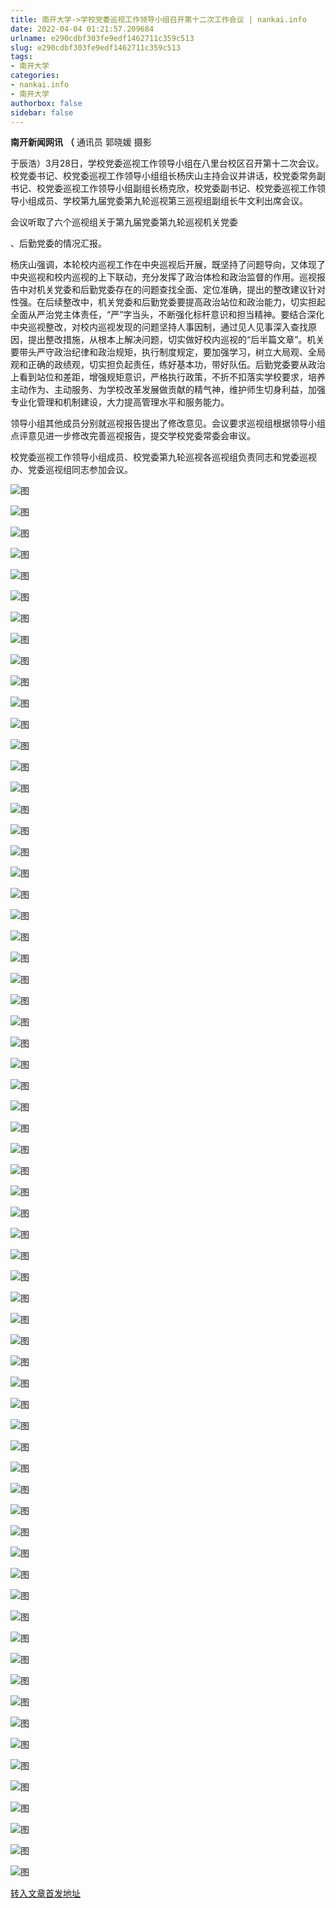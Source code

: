 ```yaml
---
title: 南开大学->学校党委巡视工作领导小组召开第十二次工作会议 | nankai.info
date: 2022-04-04 01:21:57.209684
urlname: e290cdbf303fe9edf1462711c359c513
slug: e290cdbf303fe9edf1462711c359c513
tags: 
- 南开大学
categories:
- nankai.info
- 南开大学
authorbox: false
sidebar: false
---
```

**南开新闻网讯** **（** 通讯员 郭晓媛 摄影

于辰浩）3月28日，学校党委巡视工作领导小组在八里台校区召开第十二次会议。校党委书记、校党委巡视工作领导小组组长杨庆山主持会议并讲话，校党委常务副书记、校党委巡视工作领导小组副组长杨克欣，校党委副书记、校党委巡视工作领导小组成员、学校第九届党委第九轮巡视第三巡视组副组长牛文利出席会议。

会议听取了六个巡视组关于第九届党委第九轮巡视机关党委
<!--more-->
、后勤党委的情况汇报。

杨庆山强调，本轮校内巡视工作在中央巡视后开展，既坚持了问题导向，又体现了中央巡视和校内巡视的上下联动，充分发挥了政治体检和政治监督的作用。巡视报告中对机关党委和后勤党委存在的问题查找全面、定位准确，提出的整改建议针对性强。在后续整改中，机关党委和后勤党委要提高政治站位和政治能力，切实担起全面从严治党主体责任，“严”字当头，不断强化标杆意识和担当精神。要结合深化中央巡视整改，对校内巡视发现的问题坚持人事因制，通过见人见事深入查找原因，提出整改措施，从根本上解决问题，切实做好校内巡视的“后半篇文章”。机关要带头严守政治纪律和政治规矩，执行制度规定，要加强学习，树立大局观、全局观和正确的政绩观，切实担负起责任，练好基本功，带好队伍。后勤党委要从政治上看到站位和差距，增强规矩意识，严格执行政策，不折不扣落实学校要求，培养主动作为、主动服务、为学校改革发展做贡献的精气神，维护师生切身利益，加强专业化管理和机制建设，大力提高管理水平和服务能力。

领导小组其他成员分别就巡视报告提出了修改意见。会议要求巡视组根据领导小组点评意见进一步修改完善巡视报告，提交学校党委常委会审议。

校党委巡视工作领导小组成员、校党委第九轮巡视各巡视组负责同志和党委巡视办、党委巡视组同志参加会议。

![图](http://news.nankai.edu.cn/ywsd/system/2022/03/31/g)

![图](http://news.nankai.edu.cn/ywsd/system/2022/03/31/p)

![图](http://news.nankai.edu.cn/ywsd/system/2022/03/31/j)

![图](http://news.nankai.edu.cn/ywsd/system/2022/03/31/)

![图](http://news.nankai.edu.cn/ywsd/system/2022/03/31/7)

![图](http://news.nankai.edu.cn/ywsd/system/2022/03/31/6)

![图](http://news.nankai.edu.cn/ywsd/system/2022/03/31/0)

![图](http://news.nankai.edu.cn/ywsd/system/2022/03/31/d)

![图](http://news.nankai.edu.cn/ywsd/system/2022/03/31/7)

![图](http://news.nankai.edu.cn/ywsd/system/2022/03/31/9)

![图](http://news.nankai.edu.cn/ywsd/system/2022/03/31/9)

![图](http://news.nankai.edu.cn/ywsd/system/2022/03/31/9)

![图](http://news.nankai.edu.cn/ywsd/system/2022/03/31/_)

![图](http://news.nankai.edu.cn/ywsd/system/2022/03/31/7)

![图](http://news.nankai.edu.cn/ywsd/system/2022/03/31/6)

![图](http://news.nankai.edu.cn/ywsd/system/2022/03/31/2)

![图](http://news.nankai.edu.cn/ywsd/system/2022/03/31/5)

![图](http://news.nankai.edu.cn/ywsd/system/2022/03/31/4)

![图](http://news.nankai.edu.cn/ywsd/system/2022/03/31/0)

![图](http://news.nankai.edu.cn/ywsd/system/2022/03/31/0)

![图](http://news.nankai.edu.cn/ywsd/system/2022/03/31/0)

![图](http://news.nankai.edu.cn/ywsd/system/2022/03/31/3)

![图](http://news.nankai.edu.cn/ywsd/system/2022/03/31/0)

![图](http://news.nankai.edu.cn/ywsd/system/2022/03/31/0)

![图](http://news.nankai.edu.cn/)

![图](http://news.nankai.edu.cn/ywsd/system/2022/03/31/2)

![图](http://news.nankai.edu.cn/ywsd/system/2022/03/31/5)

![图](http://news.nankai.edu.cn/ywsd/system/2022/03/31/4)

![图](http://news.nankai.edu.cn/)

![图](http://news.nankai.edu.cn/ywsd/system/2022/03/31/0)

![图](http://news.nankai.edu.cn/ywsd/system/2022/03/31/0)

![图](http://news.nankai.edu.cn/ywsd/system/2022/03/31/0)

![图](http://news.nankai.edu.cn/)

![图](http://news.nankai.edu.cn/ywsd/system/2022/03/31/3)

![图](http://news.nankai.edu.cn/ywsd/system/2022/03/31/0)

![图](http://news.nankai.edu.cn/ywsd/system/2022/03/31/0)

![图](http://news.nankai.edu.cn/)

![图](http://news.nankai.edu.cn/ywsd/system/2022/03/31/c)

![图](http://news.nankai.edu.cn/ywsd/system/2022/03/31/i)

![图](http://news.nankai.edu.cn/ywsd/system/2022/03/31/p)

![图](http://news.nankai.edu.cn/)

![图](http://news.nankai.edu.cn/ywsd/system/2022/03/31/n)

![图](http://news.nankai.edu.cn/ywsd/system/2022/03/31/c)

![图](http://news.nankai.edu.cn/ywsd/system/2022/03/31/)

![图](http://news.nankai.edu.cn/ywsd/system/2022/03/31/u)

![图](http://news.nankai.edu.cn/ywsd/system/2022/03/31/d)

![图](http://news.nankai.edu.cn/ywsd/system/2022/03/31/e)

![图](http://news.nankai.edu.cn/ywsd/system/2022/03/31/)

![图](http://news.nankai.edu.cn/ywsd/system/2022/03/31/i)

![图](http://news.nankai.edu.cn/ywsd/system/2022/03/31/a)

![图](http://news.nankai.edu.cn/ywsd/system/2022/03/31/k)

![图](http://news.nankai.edu.cn/ywsd/system/2022/03/31/n)

![图](http://news.nankai.edu.cn/ywsd/system/2022/03/31/a)

![图](http://news.nankai.edu.cn/ywsd/system/2022/03/31/n)

![图](http://news.nankai.edu.cn/ywsd/system/2022/03/31/)

![图](http://news.nankai.edu.cn/ywsd/system/2022/03/31/s)

![图](http://news.nankai.edu.cn/ywsd/system/2022/03/31/w)

![图](http://news.nankai.edu.cn/ywsd/system/2022/03/31/e)

![图](http://news.nankai.edu.cn/ywsd/system/2022/03/31/n)

![图](http://news.nankai.edu.cn/)

![图](http://news.nankai.edu.cn/)

![图](http://news.nankai.edu.cn/ywsd/system/2022/03/31/:)

![图](http://news.nankai.edu.cn/ywsd/system/2022/03/31/p)

![图](http://news.nankai.edu.cn/ywsd/system/2022/03/31/t)

![图](http://news.nankai.edu.cn/ywsd/system/2022/03/31/t)

![图](http://news.nankai.edu.cn/ywsd/system/2022/03/31/h)

[转入文章首发地址](http://news.nankai.edu.cn/ywsd/system/2022/03/31/030050756.shtml)